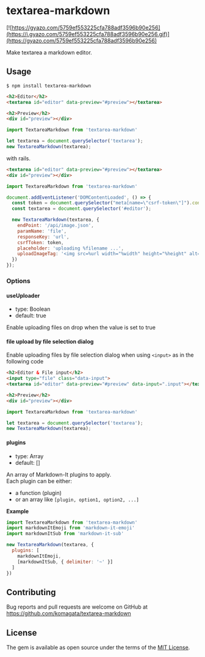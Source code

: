 # textarea-markdown

[![https://gyazo.com/5759ef553225cfa788adf3596b90e256](https://i.gyazo.com/5759ef553225cfa788adf3596b90e256.gif)](https://gyazo.com/5759ef553225cfa788adf3596b90e256)

Make textarea a markdown editor.

## Usage

```
$ npm install textarea-markdown
```

```html
<h2>Editor</h2>
<textarea id="editor" data-preview="#preview"></textarea>

<h2>Preview</h2>
<div id="preview"></div>
```

```javascript
import TextareaMarkdown from 'textarea-markdown'

let textarea = document.querySelector('textarea');
new TextareaMarkdown(textarea);
```

with rails.

```html
<textarea id="editor" data-preview="#preview"></textarea>
<div id="preview"></div>
```

```javascript
import TextareaMarkdown from 'textarea-markdown'

document.addEventListener('DOMContentLoaded', () => {
  const token = document.querySelector("meta[name=\"csrf-token\"]").content;
  const textarea = document.querySelector('#editor');

  new TextareaMarkdown(textarea, {
    endPoint: '/api/image.json',
    paramName: 'file',
    responseKey: 'url',
    csrfToken: token,
    placeholder: 'uploading %filename ...',
    uploadImageTag: '<img src=%url width="%width" height="%height" alt="%filename">\n',
  })
});
```

### Options

#### useUploader
- type: Boolean
- default: true

Enable uploading files on drop when the value is set to true

#### file upload by file selection dialog
Enable uploading files by file selection dialog when using `<input>` as in the following code

```html
<h2>Editor & File input</h2>
<input type="file" class="data-input">
<textarea id="editor" data-preview="#preview" data-input=".input"></textarea>

<h2>Preview</h2>
<div id="preview"></div>
```

```javascript
import TextareaMarkdown from 'textarea-markdown'

let textarea = document.querySelector('textarea');
new TextareaMarkdown(textarea);
```

#### plugins
- type: Array
- default: []

An array of Markdown-It plugins to apply.  
Each plugin can be either:
- a function (plugin)
- or an array like `[plugin, option1, option2, ...]`

**Example**

```javascript
import TextareaMarkdown from 'textarea-markdown'
import markdownItEmoji from 'markdown-it-emoji'
import markdownItSub from 'markdown-it-sub'

new TextareaMarkdown(textarea, {
  plugins: [
    markdownItEmoji,
    [markdownItSub, { delimiter: '~' }]
  ]
})
```

## Contributing

Bug reports and pull requests are welcome on GitHub at https://github.com/komagata/textarea-markdown

## License

The gem is available as open source under the terms of the [MIT License](https://opensource.org/licenses/MIT).
